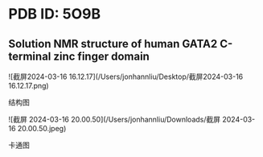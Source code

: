 # PDB ID: 5O9B

## Solution NMR structure of human GATA2 C-terminal zinc finger domain

![截屏2024-03-16 16.12.17](/Users/jonhannliu/Desktop/截屏2024-03-16 16.12.17.png)

结构图



![截屏 2024-03-16 20.00.50](/Users/jonhannliu/Downloads/截屏 2024-03-16 20.00.50.jpeg)

卡通图